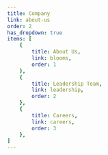 ```yaml
---
title: Company
link: about-us
order: 2
has_dropdown: true
items: [
    {
        title: About Us,
        link: blooms,
        order: 1
    },
    {
        title: Leadership Team,
        link: leadership,
        order: 2
    },
    {
        title: Careers,
        link: careers,
        order: 3
    },
]
---
```

